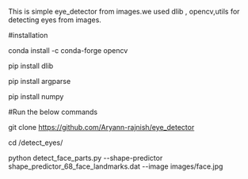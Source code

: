  This is simple eye_detector from images.we used dlib , opencv,utils for detecting eyes from images.

#installation

conda install -c conda-forge opencv 

pip install dlib

pip install argparse

pip install numpy

#Run the below commands

git clone https://github.com/Aryann-rajnish/eye_detector

cd /detect_eyes/

python detect_face_parts.py --shape-predictor shape_predictor_68_face_landmarks.dat --image images/face.jpg

